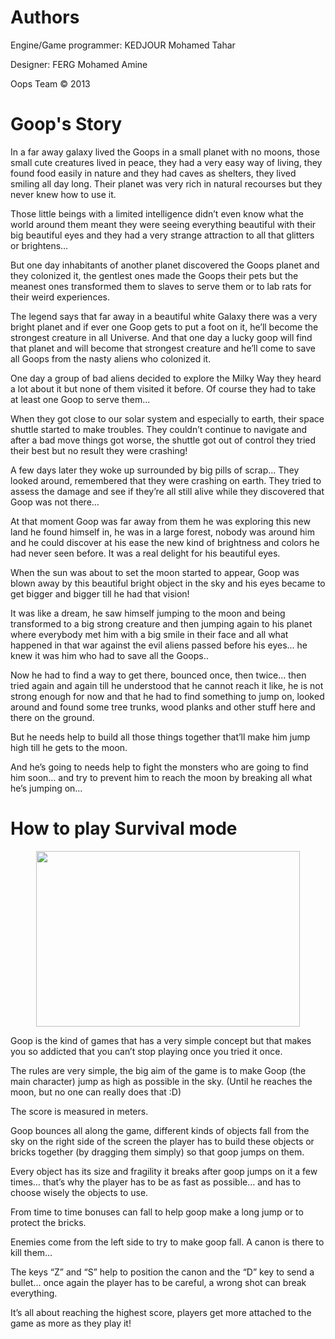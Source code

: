 Authors
=======
Engine/Game programmer: KEDJOUR Mohamed Tahar

Designer: FERG Mohamed Amine

Oops Team © 2013

Goop's Story
============
In a far away galaxy lived the Goops in a small planet with no moons, those small cute creatures lived in peace, they had a very easy way of living, they found food easily in nature and they had caves as shelters, they lived smiling all day long. Their planet was very rich in natural recourses but they never knew how to use it.

Those little beings with a limited intelligence didn’t even know what the world around them meant they were seeing everything beautiful with their big beautiful eyes and they had a very strange attraction to all that glitters or brightens…

But one day inhabitants of another planet discovered the Goops planet and they colonized it, the gentlest ones made the Goops their pets but the meanest ones transformed them to slaves to serve them or to lab rats for their weird experiences.

The legend says that far away in a beautiful white Galaxy there was a very bright planet and if ever one Goop gets to put a foot on it, he’ll become the strongest creature in all Universe. And that one day a lucky goop will find that planet and will become that strongest creature and he’ll come to save all Goops from the nasty aliens who colonized it.

One day a group of bad aliens decided to explore the Milky Way they heard a lot about it but none of them visited it before. Of course they had to take at least one Goop to serve them...

When they got close to our solar system and especially to earth, their space shuttle started to make troubles. They couldn’t continue to navigate and after a bad move things got worse, the shuttle got out of control they tried their best but no result they were crashing!

A few days later they woke up surrounded by big pills of scrap… They looked around, remembered that they were crashing on earth. They tried to assess the damage and see if they’re all still alive while they discovered that Goop was not there…

At that moment Goop was far away from them he was exploring this new land he found himself in, he was in a large forest, nobody was around him and he could discover at his ease the new kind of brightness and colors he had never seen before. It was a real delight for his beautiful eyes.

When the sun was about to set the moon started to appear, Goop was blown away by this beautiful bright object in the sky and his eyes became to get bigger and bigger till he had that vision!

It was like a dream, he saw himself jumping to the moon and being transformed to a big strong creature and then jumping again to his planet where everybody met him with a big smile in their face and all what happened in that war against the evil aliens passed before his eyes… he knew it was him who had to save all the Goops..

Now he had to find a way to get there, bounced once, then twice… then tried again and again till he understood that he cannot reach it like, he is not strong enough for now and that he had to find something to jump on, looked around and found some tree trunks, wood planks and other stuff here and there on the ground.

But he needs help to build all those things together that’ll make him jump high till he gets to the moon.

And he’s going to needs help to fight the monsters who are going to find him soon… and try to prevent him to reach the moon by breaking all what he’s jumping on…

How to play Survival mode
===========
 <div style="text-align: center;"><img src="https://github.com/KjmX/TheGoops/blob/master/screenshots/SurvivalGamePlay2.png | height = 100px" width="422" height="281"></div>

Goop is the kind of games that has a very simple concept but that makes you so addicted that you can’t stop playing once you tried it once.

The rules are very simple, the big aim of the game is to make Goop (the main character) jump as high as possible in the sky. (Until he reaches the moon, but no one can really does that :D)

The score is measured in meters.

Goop bounces all along the game, different kinds of objects fall from the sky on the right side of the screen the player has to build these objects or bricks together (by dragging them simply) so that goop jumps on them.

Every object has its size and fragility it breaks after goop jumps on it a few times… that’s why the player has to be as fast as possible… and has to choose wisely the objects to use.

From time to time bonuses can fall to help goop make a long jump or to protect the bricks.

Enemies come from the left side to try to make goop fall. A canon is there to kill them…

The keys “Z” and “S” help to position the canon and the “D” key to send a bullet... once again the player has to be careful, a wrong shot can break everything.

It’s all about reaching the highest score, players get more attached to the game as more as they play it!